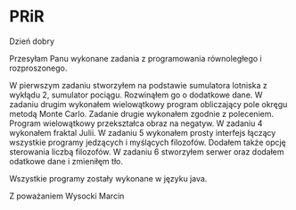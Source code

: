 # PRiR

Dzień dobry

Przesyłam Panu wykonane zadania z programowania równoległego i rozproszonego.

W pierwszym zadaniu stworzyłem na podstawie sumulatora lotniska z wykłądu 2, sumulator pociągu. Rozwinąłem go o dodatkowe dane.
W zadaniu drugim wykonałem wielowątkowy program obliczający pole okręgu metodą Monte Carlo.
Zadanie drugie wykonałem zgodnie z poleceniem. Program wielowątkowy przekształca obraz na negatyw.
W zadaniu 4 wykonałem fraktal Julii.
W zadaniu 5 wykonałem prosty interfejs łączący wszystkie programy jedzących i myślących filozofów. Dodałem także opcję sterowania liczbą filozofów.
W zadaniu 6 stworzyłem serwer oraz dodałem odatkowe dane i zmieniłęm tło.

Wszystkie programy zostały wykonane w języku java.

Z poważaniem
Wysocki Marcin

